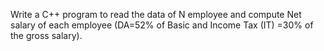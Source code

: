 Write a C++ program to read the data of N employee and compute Net salary of each employee (DA=52% of Basic and Income Tax (IT) =30% of the gross salary).



